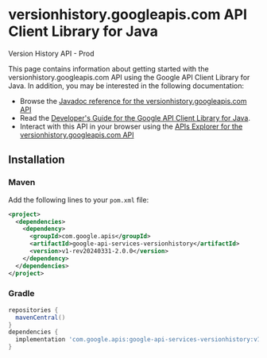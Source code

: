 # versionhistory.googleapis.com API Client Library for Java

Version History API - Prod

This page contains information about getting started with the versionhistory.googleapis.com API
using the Google API Client Library for Java. In addition, you may be interested
in the following documentation:

* Browse the [Javadoc reference for the versionhistory.googleapis.com API][javadoc]
* Read the [Developer's Guide for the Google API Client Library for Java][google-api-client].
* Interact with this API in your browser using the [APIs Explorer for the versionhistory.googleapis.com API][api-explorer]

## Installation

### Maven

Add the following lines to your `pom.xml` file:

```xml
<project>
  <dependencies>
    <dependency>
      <groupId>com.google.apis</groupId>
      <artifactId>google-api-services-versionhistory</artifactId>
      <version>v1-rev20240331-2.0.0</version>
    </dependency>
  </dependencies>
</project>
```

### Gradle

```gradle
repositories {
  mavenCentral()
}
dependencies {
  implementation 'com.google.apis:google-api-services-versionhistory:v1-rev20240331-2.0.0'
}
```

[javadoc]: https://googleapis.dev/java/google-api-services-versionhistory/latest/index.html
[google-api-client]: https://github.com/googleapis/google-api-java-client/
[api-explorer]: https://developers.google.com/apis-explorer/#p/versionhistory/v1/
